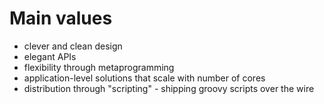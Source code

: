 # Main values #

  * clever and clean design
  * elegant APIs
  * flexibility through metaprogramming
  * application-level solutions that scale with number of cores
  * distribution through "scripting" - shipping groovy scripts over the wire